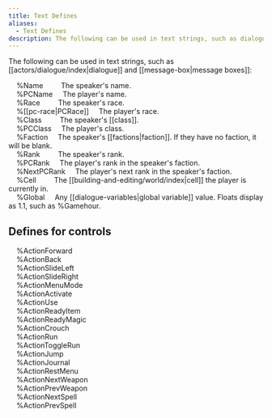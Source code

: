 ```yaml
---
title: Text Defines
aliases:
  - Text Defines
description: The following can be used in text strings, such as dialogue and message boxes.
---
```

The following can be used in text strings, such as [[actors/dialogue/index|dialogue]] and [[message-box|message boxes]]:

&nbsp; &nbsp; \%Name &nbsp; &nbsp; &nbsp; &nbsp; The speaker's name.  
&nbsp; &nbsp; \%PCName &nbsp; &nbsp; The player's name.  
&nbsp; &nbsp; \%Race &nbsp; &nbsp; &nbsp; &nbsp; The speaker's race.  
&nbsp; &nbsp; \%[[pc-race|PCRace]] &nbsp; &nbsp; The player's race.  
&nbsp; &nbsp; \%Class &nbsp; &nbsp; &nbsp; &nbsp; The speaker's [[class]].  
&nbsp; &nbsp; \%PCClass &nbsp; &nbsp; The player's class.  
&nbsp; &nbsp; \%Faction &nbsp; &nbsp; The speaker's [[factions|faction]]. If they have no faction, it will be blank.  
&nbsp; &nbsp; \%Rank &nbsp; &nbsp; &nbsp; &nbsp; The speaker's rank.  
&nbsp; &nbsp; \%PCRank &nbsp; &nbsp; The player's rank in the speaker's faction.  
&nbsp; &nbsp; \%NextPCRank &nbsp; &nbsp; The player's next rank in the speaker's faction.  
&nbsp; &nbsp; \%Cell &nbsp; &nbsp; &nbsp; &nbsp; The [[building-and-editing/world/index|cell]] the player is currently in.  
&nbsp; &nbsp; \%Global &nbsp; &nbsp; Any [[dialogue-variables|global variable]] value. Floats display as 1.1, such as \%Gamehour.  

## Defines for controls  
&nbsp; &nbsp; \%ActionForward  
&nbsp; &nbsp; \%ActionBack  
&nbsp; &nbsp; \%ActionSlideLeft  
&nbsp; &nbsp; \%ActionSlideRight  
&nbsp; &nbsp; \%ActionMenuMode  
&nbsp; &nbsp; \%ActionActivate  
&nbsp; &nbsp; \%ActionUse  
&nbsp; &nbsp; \%ActionReadyItem  
&nbsp; &nbsp; \%ActionReadyMagic  
&nbsp; &nbsp; \%ActionCrouch  
&nbsp; &nbsp; \%ActionRun  
&nbsp; &nbsp; \%ActionToggleRun  
&nbsp; &nbsp; \%ActionJump  
&nbsp; &nbsp; \%ActionJournal  
&nbsp; &nbsp; \%ActionRestMenu  
&nbsp; &nbsp; \%ActionNextWeapon  
&nbsp; &nbsp; \%ActionPrevWeapon  
&nbsp; &nbsp; \%ActionNextSpell  
&nbsp; &nbsp; \%ActionPrevSpell  
